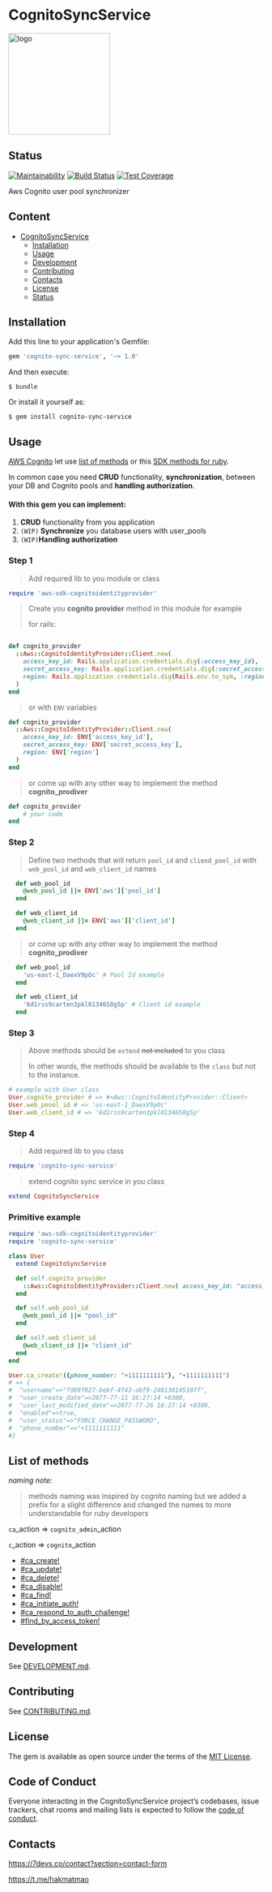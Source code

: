 # CognitoSyncService

<img src="logo.png" alt="logo" width="200"/>

## Status
[![Maintainability](https://api.codeclimate.com/v1/badges/7bbc9677e91e5561a35d/maintainability)](https://codeclimate.com/github/7DevsApps/cognito-sync-service/maintainability)
[![Build Status](https://travis-ci.com/7DevsApps/cognito-sync-service.svg?branch=master)](https://travis-ci.com/7DevsApps/cognito-sync-service)
[![Test Coverage](https://api.codeclimate.com/v1/badges/7bbc9677e91e5561a35d/test_coverage)](https://codeclimate.com/github/7DevsApps/cognito-sync-service/test_coverage)

Aws Cognito user pool synchronizer

## Content

- [CognitoSyncService](#cognitoSyncService)
  - [Installation](#installation)
  - [Usage](#usage)
  - [Development](#development)
  - [Contributing](#contributing)
  - [Contacts](#contacts)
  - [License](#license)
  - [Status](#status)

## Installation

Add this line to your application's Gemfile:

```ruby
gem 'cognito-sync-service', '~> 1.0'
```

And then execute:

    $ bundle

Or install it yourself as:

    $ gem install cognito-sync-service

## Usage

[AWS Cognito](https://aws.amazon.com/ru/cognito/) let use [list of methods](https://docs.aws.amazon.com/cli/latest/reference/cognito-idp/index.html) or this [SDK  methods for ruby](https://docs.aws.amazon.com/sdkforruby/api/Aws/CognitoIdentity/Client.html).

In common case  you need __CRUD__ functionality, __synchronization__, between your DB and Cognito pools and __handling authorization__.

#### With this gem you can implement:
1. __CRUD__ functionality from you application
2. `(WIP)` __Synchronize__ you database users with user_pools
3. `(WIP)`__Handling authorization__


### Step 1
> Add required lib to you module or class
```ruby
require 'aws-sdk-cognitoidentityprovider'
```

> Create you __cognito provider__ method in this module for example
>
> for rails:
```ruby

def cognito_provider
  ::Aws::CognitoIdentityProvider::Client.new(
    access_key_id: Rails.application.credentials.dig(:access_key_id),
    secret_access_key: Rails.application.credentials.dig(:secret_access_key),
    region: Rails.application.credentials.dig(Rails.env.to_sym, :region)
  )
end
```
> or with `ENV` variables
```ruby
def cognito_provider
  ::Aws::CognitoIdentityProvider::Client.new(
    access_key_id: ENV['access_key_id'],
    secret_access_key: ENV['secret_access_key'],
    region: ENV['region']
  )
end
```
> or come up with any other way to implement the method __cognito_prodiver__
```ruby
def cognito_provider
	# your code
end
```

### Step 2
> Define two methods that will return `pool_id` and `cliend_pool_id` with `web_pool_id` and `web_client_id` names

```ruby
  def web_pool_id
    @web_pool_id ||= ENV['aws']['pool_id']
  end

  def web_client_id
    @web_client_id ||= ENV['aws']['client_id']
  end
```

> or come up with any other way to implement the method __cognito_prodiver__

```ruby
  def web_pool_id
    'us-east-1_DaexV9pOc' # Pool Id example
  end

  def web_client_id
    '6d1rss9carten3pkl0134658g5p' # Client id example
  end
```

### Step 3

> Above methods should be `extend` ~~not included~~  to you class
>
> In other words, the methods should be available to the `class` but not to the instance.

```ruby
# example with User class
User.cognito_provider # => #<Aws::CognitoIdentityProvider::Client>
User.web_poool_id # => 'us-east-1_DaexV9pOc'
User.web_client_id # => '6d1rss9carten3pkl0134658g5p'
```

### Step 4
> Add required lib to you class

```ruby
require 'cognito-sync-service'
```

> extend cognito sync service in you class

```ruby
extend CognitoSyncService
```

### Primitive example

```ruby
require 'aws-sdk-cognitoidentityprovider'
require 'cognito-sync-service'

class User
  extend CognitoSyncService

  def self.cognito_provider
    ::Aws::CognitoIdentityProvider::Client.new( access_key_id: "access_key_id", secret_access_key: "secret_access_key", region: "region")
  end

  def self.web_pool_id
    @web_pool_id ||= "pool_id"
  end

  def self.web_client_id
    @web_client_id ||= "client_id"
  end
end

User.ca_create!({phone_number: "+1111111111"}, "+1111111111")
# => {
#  "username"=>"fd09f027-bebf-4f43-abf9-248130145107f",
#  "user_create_date"=>2077-77-11 16:27:14 +0300,
#  "user_last_modified_date"=>2077-77-26 16:27:14 +0300,
#  "enabled"=>true,
#  "user_status"=>"FORCE_CHANGE_PASSWORD",
#  "phone_number"=>"+1111111111"
#}

```

## List of methods

*naming note:*
> methods naming was inspired by cognito naming but we added a prefix for a slight difference and changed the names to more understandable for ruby developers

`ca`_action => `cognito_admin`_action

`c`_action => `cognito`_action

 - [#ca_create!](doc/ca_create!.md)
 - [#ca_update!](doc/ca_update!.md)
 - [#ca_delete!](doc/ca_delete!.md)
 - [#ca_disable!](doc/ca_disable!.md)
 - [#ca_find!](doc/ca_find!.md)
 - [#ca_initiate_auth!](doc/ca_initiate_auth!.md)
 - [#ca_respond_to_auth_challenge!](doc/ca_respond_to_auth_challenge!.md)
 - [#find_by_access_token!](doc/find_by_access_token!.md)


## Development

See [DEVELOPMENT.md](https://github.com/MarkOsipenko/cognito-sync-service/blob/master/DEVELOPMENT.md).

## Contributing

See [CONTRIBUTING.md](https://github.com/MarkOsipenko/cognito-sync-service/blob/master/CONTRIBUTING.md).

## License

The gem is available as open source under the terms of the [MIT License](https://opensource.org/licenses/MIT).

## Code of Conduct

Everyone interacting in the CognitoSyncService project’s codebases, issue trackers, chat rooms and mailing lists is expected to follow the [code of conduct](https://github.com/MarkOsipenko/cognito-sync-service/blob/master/CODE_OF_CONDUCT.md).
## Contacts

https://7devs.co/contact?section=contact-form

https://t.me/hakmatmao
